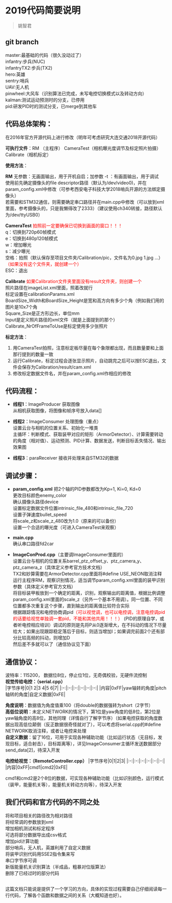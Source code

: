 # 2019代码简要说明
> 姚智君

## git branch 

master:最基础的代码（很久没动过了）  
infantry:步兵(NUC)  
infantryTX2:步兵(TX2)  
hero:英雄  
sentry:哨兵  
UAV:无人机  
pinwheel:大风车（识别算法已完成，未写电控切换模式以及转动方向）  
kalman:测试运动预测时的分支，已停用  
pid:研发PID时的测试分支，已merge到其他车  

## 代码总体架构：

在2016年官方开源代码上进行修改（明年可考虑研究大连交通2018开源代码）  

**可执行文件**：RM	（主程序）   CameraTest（相机曝光度调节及标定照片拍摄）   Calibrate（相机标定）

**使用方法**：  

**RM** 无参数：无画面输出，用于开机自启；加参数 -t ：有画面输出，用于调试  
使用前先确定摄像头的file descriptor路径（默认为/dev/video0)，并在param_config.xml中修改（可参考西安电子科技大学2018哨兵开源的方法绑定摄像头）  
若需要和STM32通信，则需要确定串口路径并在main.cpp中修改（可以放到xml里面，参考摄像头的，只是我懒得改了2333）（建议使用ch340转接，路径默认为/dev/ttyUSB0）

**CameraTest** <text style="color:red">拍照前一定要确保已切换到画面的窗口！！！</text>  
q：切换到720p60帧模式  
e：切换到480p120帧模式  
w：增加曝光  
s：减少曝光  
空格：拍照（默认保存至项目文件夹/Calibration/pic，文件名为0.jpg 1.jpg ...）<text style="color:red">（如果没有这个文件夹，就创建一个）</text>   
ESC：退出

**Calibrate** <text style="color:red">如果Calibration文件夹里面没有result文件夹，则创建一个</text>  
照片路径在imageList.xml里面，照着改就行  
标定设置在calibrationParams.xml  
BoardSize_Width和BoardSize_Height是宽和高方向有多少个角（例如我们用的图片是10x7个角  
Square_Size是正方形边长，单位mm  
Input是定义照片路径的xml文件（就是上面提到的那个）  
Calibrate_NrOfFrameToUse是标定使用多少张照片  

**标定方法**：
1. 用CameraTest拍照，注意标定板尽量在每个象限都出现，而且数量要和上面那行提到的数量一致
2. 运行Calibrate，标定过程会逐张显示照片，自动跳完之后可以按ESC退出，文件会保存为Calibration/result/cam.xml
3. 修改标定数据文件名，并在param_config.xml作相应的修改

## 代码流程：
- **线程1**：ImageProducer 获取图像  
从相机获取图像，将图像和帧序号放入data[]

- **线程2**：ImageConsumer 处理图像（重点）  
设置云台与相机的位置关系、初始化一堆类  
主循环：判断模式、获取装甲对应的矩形（ArmorDetector）、计算需要转动的角度（相对值）、运动预测、PID计算、数据发送，判断目标丢失情况、输出效果图

- **线程3**：paraReceiver 接收并处理来自STM32的数据

## 调试步骤：
- **param_config.xml**
把2个轴的PID参数都改为Kp=1, Ki=0, Kd=0  
更改目标颜色enemy_color  
确认摄像头路径device  
设置标定数据文件位置intrinsic_file_480和intrinsic_file_720  
设置子弹速度bullet_speed  
将scale_z和scale_z_480改为1.0（原来的可以备份）  
设置一个合适的曝光度（可进入CameraTest来观察）  

- **main.cpp**  
确认串口路径fd2car

- **ImageConProd.cpp**（主要调ImageConsumer里面的）  
设置云台与相机的位置关系barrel_ptz_offset_y、ptz_camera_y、ptz_camera_z（具体定义参考官方技术文档）  
TX2和妙算需要在ArmorDetector.cpp里面将#define USE_NEON取消注释  
运行主程序RM，观察识别情况，适当调节param_config.xml里面的装甲识别参数（具体定义参考官方文档）  
将目标装甲板放到一个确定的距离，识别，观察输出的距离值，根据比例调整param_config.xml里面的scale_z（另外一个基本不用调）。同一位置、不同位置都多次重复这个步骤，直到输出的距离值比较符合实际  
根据跟踪情况和电控协商调pid<text style="color:red">（可以视觉调，也可以电控调，注意电控调pid的话要给视觉单独调一套pid，不能和其他共用！！！）</text> (PID的原理自学，或者听电控相应培训）调试的原则是先将P从0逐渐增大，在不抖动的情况下尽量给大；如果出现跟踪稳定落后于目标，则适当增加I；如果调完前面2个还有部分比较高频的抖动，则增加D    
然后差不多就可以了（通信协议见下面）

## 通信协议：
波特率：115200， 数据位8位，停止位1位，无奇偶校验，无硬件流控制  
**视觉传给电控：（serial.cpp）**  
|字节序号|0|1 2|3 4|5 6|7|
|:-:|:-:|:-:|:-:|:-:|:-:|
|内容|0xFF|yaw轴转的角度|pitch轴转的角度|自定义数据|0xFE|

**角度说明**：数据值为角度值乘100（将double的数据强转为short（2字节）  
**高低位说明**：未定义NETWORK的情况下，第1位是yaw角度的低8位，第2位是yaw轴角度的高8位，其他同理（详情自行了解字节序）（如果电控获取的角度数据出现高低位颠倒（反正数据很奇怪就对了），可以考虑将serial.cpp的#define NETWORK取消注释，或者让电控来处理  
**自定义数据**：留了16位，可用于实现各种辅助功能（比如运行状态（无目标，发现目标，适合射击），目标距离等），详见ImageConsumer主循环发送数据部分send_data[2]，待深入开发

**电控给视觉：（RemoteController.cpp）**
|字节序号|0|1|2|3|
|:-:|:-:|:-:|:-:|:-:|:-:|
|内容|0xFF|cmd1|cmd2|0xFE|

cmd1和cmd2是2个8位的数据，可实现各种辅助功能（比如识别颜色，运行模式（装甲，能量机关等），能量机关转动方向等），待深入开发

## 我们代码和官方代码的不同之处

将和项目相关的路径改为相对路径  
将经常调的参数放到xml  
增加相机测试和标定程序  
可选将部分数据导出成csv格式  
增加pid计算功能  
部分哨兵，无人机，英雄利用了自定义数据  
将装甲识别代码用SSE2指令集来写  
串口字节序可调  
新版能量机关识别算法（半成品，粗暴对位版算法）  
删除了已经过时的部分代码  

##  

这篇文档只能说是提供了一个学习的方向，具体的实现过程需要自己仔细阅读每一行代码，了解各个函数和数据之间的关系（大概知道也好）。